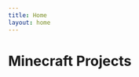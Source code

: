 ```yaml
---
title: Home
layout: home
---
```


[Github]: https://github.com/Scubakay

# Minecraft Projects

[AutoRelog]: https://github.com/Scubakay/autorelog
[Dynamic Resource Pack]: https://github.com/Scubakay/dynamic-resource-pack
[Litematica Enderchest Materials]: https://github.com/Scubakay/litematica-enderchest-materials
